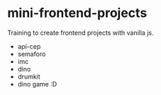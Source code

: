 # mini-frontend-projects
Training to create frontend projects with vanilla js.

- api-cep
- semaforo
- imc
- dino
- drumkit
- dino game :D
